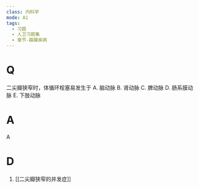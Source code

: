```yaml
---
class: 内科学
mode: A1
tags:
  - 习题
  - 人卫习题集
  - 章节-瓣膜疾病
---
```


# Q
二尖瓣狭窄时，体循环栓塞易发生于
A. 脑动脉 
B. 肾动脉 
C. 脾动脉
D. 肠系膜动脉 
E. 下肢动脉
# A
A
# D
1. [[二尖瓣狭窄的并发症]]